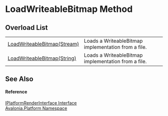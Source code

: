 # LoadWriteableBitmap Method


## Overload List
<table>
<tr>
<td><a href="M_Avalonia_Platform_IPlatformRenderInterface_LoadWriteableBitmap">LoadWriteableBitmap(Stream)</a></td>
<td>Loads a WriteableBitmap implementation from a file.</td>
</tr>
<tr>
<td><a href="M_Avalonia_Platform_IPlatformRenderInterface_LoadWriteableBitmap_1">LoadWriteableBitmap(String)</a></td>
<td>Loads a WriteableBitmap implementation from a file.</td>
</tr>
</table>

## See Also


#### Reference
<a href="T_Avalonia_Platform_IPlatformRenderInterface">IPlatformRenderInterface Interface</a>  
<a href="N_Avalonia_Platform">Avalonia.Platform Namespace</a>  

